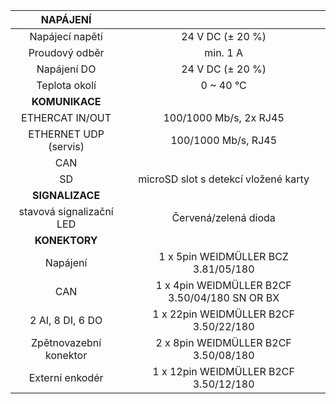 | **NAPÁJENÍ** |   |
| :---: | :---: |
| Napájecí napětí | 24 V DC (± 20 %) |
| Proudový odběr | min. 1 A |
| Napájení DO | 24 V DC (± 20 %) |
| Teplota okolí | 0 ~ 40 °C |
| **KOMUNIKACE** |   |
| ETHERCAT IN/OUT | 100/1000 Mb/s, 2x RJ45 |
| ETHERNET UDP (servis) | 100/1000 Mb/s, RJ45 |
| CAN |   |
| SD | microSD slot s detekcí vložené karty |
| **SIGNALIZACE** |   |
| stavová signalizační LED | Červená/zelená dioda |
| **KONEKTORY** |   |
| Napájení | 1 x 5pin WEIDMÜLLER  BCZ 3.81/05/180 |
| CAN | 1 x 4pin WEIDMÜLLER B2CF 3.50/04/180 SN OR BX |
| 2 AI, 8 DI, 6 DO | 1 x 22pin WEIDMÜLLER  B2CF 3.50/22/180 |
| Zpětnovazební konektor | 2 x 8pin WEIDMÜLLER  B2CF 3.50/08/180 |
| Externí enkodér | 1 x 12pin WEIDMÜLLER  B2CF 3.50/12/180 |
